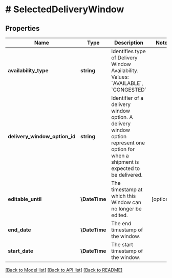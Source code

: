 # # SelectedDeliveryWindow

## Properties

Name | Type | Description | Notes
------------ | ------------- | ------------- | -------------
**availability_type** | **string** | Identifies type of Delivery Window Availability. Values: &#x60;AVAILABLE&#x60;, &#x60;CONGESTED&#x60; |
**delivery_window_option_id** | **string** | Identifier of a delivery window option. A delivery window option represent one option for when a shipment is expected to be delivered. |
**editable_until** | **\DateTime** | The timestamp at which this Window can no longer be edited. | [optional]
**end_date** | **\DateTime** | The end timestamp of the window. |
**start_date** | **\DateTime** | The start timestamp of the window. |

[[Back to Model list]](../../README.md#models) [[Back to API list]](../../README.md#endpoints) [[Back to README]](../../README.md)
